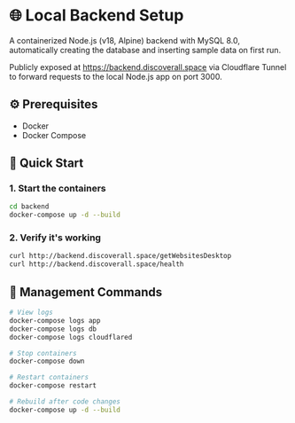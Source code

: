 # 🌐 Local Backend Setup
A containerized Node.js (v18, Alpine) backend with MySQL 8.0, automatically creating the database and inserting sample data on first run.

Publicly exposed at https://backend.discoverall.space via Cloudflare Tunnel to forward requests to the local Node.js app on port 3000.

## ⚙️ Prerequisites
- Docker
- Docker Compose

## 🚀 Quick Start

### 1. Start the containers
```bash
cd backend
docker-compose up -d --build
```

### 2. Verify it's working
```bash
curl http://backend.discoverall.space/getWebsitesDesktop
curl http://backend.discoverall.space/health
```

## 🔧 Management Commands
```bash
# View logs
docker-compose logs app
docker-compose logs db
docker-compose logs cloudflared

# Stop containers
docker-compose down

# Restart containers
docker-compose restart

# Rebuild after code changes
docker-compose up -d --build
```

